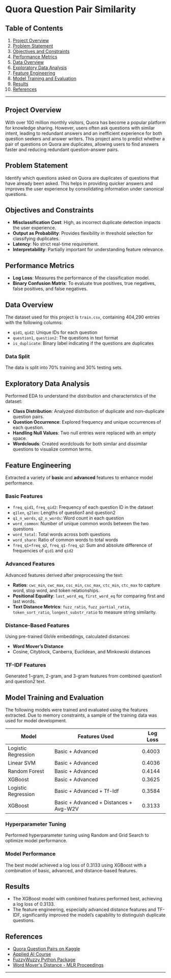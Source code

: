 # Quora Question Pair Similarity

## Table of Contents
1. [Project Overview](#project-overview)
2. [Problem Statement](#problem-statement)
3. [Objectives and Constraints](#objectives-and-constraints)
4. [Performance Metrics](#performance-metrics)
5. [Data Overview](#data-overview)
6. [Exploratory Data Analysis](#exploratory-data-analysis)
7. [Feature Engineering](#feature-engineering)
8. [Model Training and Evaluation](#model-training-and-evaluation)
9. [Results](#results)
10. [References](#references)

---

## Project Overview
With over 100 million monthly visitors, Quora has become a popular platform for knowledge sharing. However, users often ask questions with similar intent, leading to redundant answers and an inefficient experience for both question seekers and answer writers. This project aims to predict whether a pair of questions on Quora are duplicates, allowing users to find answers faster and reducing redundant question-answer pairs.

## Problem Statement
Identify which questions asked on Quora are duplicates of questions that have already been asked. This helps in providing quicker answers and improves the user experience by consolidating information under canonical questions.

## Objectives and Constraints
- **Misclassification Cost**: High, as incorrect duplicate detection impacts the user experience.
- **Output as Probability**: Provides flexibility in threshold selection for classifying duplicates.
- **Latency**: No strict real-time requirement.
- **Interpretability**: Partially important for understanding feature relevance.

## Performance Metrics
- **Log Loss**: Measures the performance of the classification model.
- **Binary Confusion Matrix**: To evaluate true positives, true negatives, false positives, and false negatives.

## Data Overview
The dataset used for this project is `train.csv`, containing 404,290 entries with the following columns:
- `qid1`, `qid2`: Unique IDs for each question
- `question1`, `question2`: The questions in text format
- `is_duplicate`: Binary label indicating if the questions are duplicates

### Data Split
The data is split into 70% training and 30% testing sets.

## Exploratory Data Analysis
Performed EDA to understand the distribution and characteristics of the dataset:
- **Class Distribution**: Analyzed distribution of duplicate and non-duplicate question pairs.
- **Question Occurrence**: Explored frequency and unique occurrences of each question.
- **Handling Null Values**: Two null entries were replaced with an empty space.
- **Wordclouds**: Created wordclouds for both similar and dissimilar questions to visualize common terms.

## Feature Engineering
Extracted a variety of **basic** and **advanced** features to enhance model performance.

### Basic Features
- `freq_qid1`, `freq_qid2`: Frequency of each question ID in the dataset
- `q1len`, `q2len`: Lengths of question1 and question2
- `q1_n_words`, `q2_n_words`: Word count in each question
- `word_common`: Number of unique common words between the two questions
- `word_total`: Total words across both questions
- `word_share`: Ratio of common words to total words
- `freq_q1+freq_q2`, `freq_q1-freq_q2`: Sum and absolute difference of frequencies of `qid1` and `qid2`

### Advanced Features
Advanced features derived after preprocessing the text:
- **Ratios**: `cwc_min`, `cwc_max`, `csc_min`, `csc_max`, `ctc_min`, `ctc_max` to capture word, stop word, and token relationships.
- **Positional Equality**: `last_word_eq`, `first_word_eq` for comparing first and last words.
- **Text Distance Metrics**: `fuzz_ratio`, `fuzz_partial_ratio`, `token_sort_ratio`, `longest_substr_ratio` to measure string similarity.

### Distance-Based Features
Using pre-trained GloVe embeddings, calculated distances:
- **Word Mover’s Distance**
- Cosine, Cityblock, Canberra, Euclidean, and Minkowski distances

### TF-IDF Features
Generated 1-gram, 2-gram, and 3-gram features from combined question1 and question2 text.

## Model Training and Evaluation
The following models were trained and evaluated using the features extracted. Due to memory constraints, a sample of the training data was used for model development.

| Model                  | Features Used                    | Log Loss   |
|------------------------|----------------------------------|------------|
| Logistic Regression    | Basic + Advanced                | 0.4003     |
| Linear SVM             | Basic + Advanced                | 0.4036     |
| Random Forest          | Basic + Advanced                | 0.4144     |
| XGBoost                | Basic + Advanced                | 0.3625     |
| Logistic Regression    | Basic + Advanced + Tf-Idf       | 0.3584     |
| XGBoost                | Basic + Advanced + Distances + Avg-W2V | 0.3133 |

### Hyperparameter Tuning
Performed hyperparameter tuning using Random and Grid Search to optimize model performance.

### Model Performance
The best model achieved a log loss of 0.3133 using XGBoost with a combination of basic, advanced, and distance-based features.

## Results
- The XGBoost model with combined features performed best, achieving a log loss of 0.3133.
- The feature engineering, especially advanced distance features and TF-IDF, significantly improved the model’s capability to distinguish duplicate questions.

## References
- [Quora Question Pairs on Kaggle](https://www.kaggle.com/c/quora-question-pairs)
- [Applied AI Course](https://www.appliedaicourse.com/)
- [FuzzyWuzzy Python Package](https://github.com/seatgeek/fuzzywuzzy)
- [Word Mover's Distance - MLR Proceedings](http://proceedings.mlr.press/v37/kusnerb15.pdf)

---


